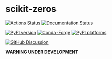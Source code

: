 # scikit-zeros

[![Actions Status][actions-badge]][actions-link]
[![Documentation Status][rtd-badge]][rtd-link]

[![PyPI version][pypi-version]][pypi-link]
[![Conda-Forge][conda-badge]][conda-link]
[![PyPI platforms][pypi-platforms]][pypi-link]

[![GitHub Discussion][github-discussions-badge]][github-discussions-link]

<!-- SPHINX-START -->

<!-- prettier-ignore-start -->
[actions-badge]:            https://github.com/j-bowhay/scikit-poles-zeros/workflows/CI/badge.svg
[actions-link]:             https://github.com/j-bowhay/scikit-poles-zeros/actions
[conda-badge]:              https://img.shields.io/conda/vn/conda-forge/scikit-poles-zeros
[conda-link]:               https://github.com/conda-forge/scikit-poles-zeros-feedstock
[github-discussions-badge]: https://img.shields.io/static/v1?label=Discussions&message=Ask&color=blue&logo=github
[github-discussions-link]:  https://github.com/j-bowhay/scikit-poles-zeros/discussions
[pypi-link]:                https://pypi.org/project/scikit-poles-zeros/
[pypi-platforms]:           https://img.shields.io/pypi/pyversions/scikit-poles-zeros
[pypi-version]:             https://img.shields.io/pypi/v/scikit-poles-zeros
[rtd-badge]:                https://readthedocs.org/projects/scikit-poles-zeros/badge/?version=latest
[rtd-link]:                 https://scikit-poles-zeros.readthedocs.io/en/latest/?badge=latest

<!-- prettier-ignore-end -->

**WARNING UNDER DEVELOPMENT**
